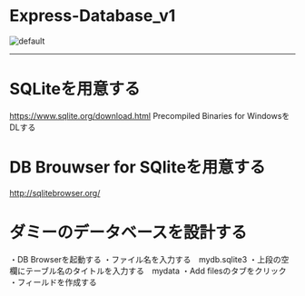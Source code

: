 # Express-Database_v1

![default](https://user-images.githubusercontent.com/28942665/34532614-1a741046-f0fa-11e7-8bdd-22f9dba4b960.JPG)

***

# SQLiteを用意する
https://www.sqlite.org/download.html
Precompiled Binaries for WindowsをDLする

# DB Brouwser for SQliteを用意する
http://sqlitebrowser.org/

# ダミーのデータベースを設計する
・DB Browserを起動する
・ファイル名を入力する　mydb.sqlite3
・上段の空欄にテーブル名のタイトルを入力する　mydata
・Add filesのタブをクリック
・フィールドを作成する

